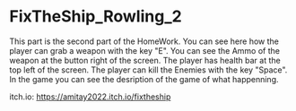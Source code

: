 # FixTheShip_Rowling_2

This part is the second part of the HomeWork.
You can see here how the player can grab a weapon with the key "E".
You can see the Ammo of the weapon at the button right of the screen.
The player has health bar at the top left of the screen.
The player can kill the Enemies with the key "Space".
In the game you can see the desription of the game of what happenning.


itch.io: https://amitay2022.itch.io/fixtheship
